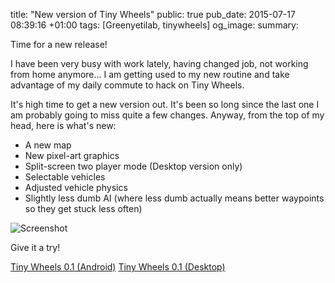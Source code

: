 title: "New version of Tiny Wheels"
public: true
pub_date: 2015-07-17 08:39:16 +01:00
tags: [Greenyetilab, tinywheels]
og_image:
summary:


Time for a new release!

I have been very busy with work lately, having changed job, not working from home anymore... I am getting used to my new routine and take advantage of my daily commute to hack on Tiny Wheels.

It's high time to get a new version out. It's been so long since the last one I am probably going to miss quite a few changes. Anyway, from the top of my head, here is what's new:

- A new map
- New pixel-art graphics
- Split-screen two player mode (Desktop version only)
- Selectable vehicles
- Adjusted vehicle physics
- Slightly less dumb AI (where less dumb actually means better waypoints so they get stuck less often)

![Screenshot](/projects/tinywheels/0.1/screenshot.png)

Give it a try!

<a href="/tinywheels/0.1/tinywheels-0.1.apk" class="dl-button">Tiny Wheels 0.1 (Android)</a>
<a href="/tinywheels/0.1/tinywheels-0.1.zip" class="dl-button">Tiny Wheels 0.1 (Desktop)</a>
